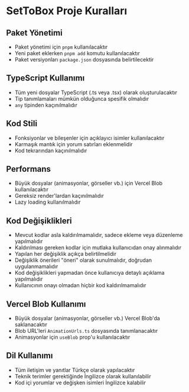 # SetToBox Proje Kuralları

## Paket Yönetimi
- Paket yönetimi için `pnpm` kullanılacaktır
- Yeni paket eklerken `pnpm add` komutu kullanılacaktır
- Paket versiyonları `package.json` dosyasında belirtilecektir

## TypeScript Kullanımı
- Tüm yeni dosyalar TypeScript (.ts veya .tsx) olarak oluşturulacaktır
- Tip tanımlamaları mümkün olduğunca spesifik olmalıdır
- `any` tipinden kaçınılmalıdır

## Kod Stili
- Fonksiyonlar ve bileşenler için açıklayıcı isimler kullanılacaktır
- Karmaşık mantık için yorum satırları eklenmelidir
- Kod tekrarından kaçınılmalıdır

## Performans
- Büyük dosyalar (animasyonlar, görseller vb.) için Vercel Blob kullanılacaktır
- Gereksiz render'lardan kaçınılmalıdır
- Lazy loading kullanılmalıdır

## Kod Değişiklikleri
- Mevcut kodlar asla kaldırılmamalıdır, sadece ekleme veya düzenleme yapılmalıdır
- Kaldırılması gereken kodlar için mutlaka kullanıcıdan onay alınmalıdır
- Yapılan her değişiklik açıkça belirtilmelidir
- Değişiklik önerileri "öneri" olarak sunulmalıdır, doğrudan uygulanmamalıdır
- Kod değişiklikleri yapmadan önce kullanıcıya detaylı açıklama yapılmalıdır
- Kullanıcının onayı olmadan hiçbir kod kaldırılmamalıdır

## Vercel Blob Kullanımı
- Büyük dosyalar (animasyonlar, görseller vb.) Vercel Blob'da saklanacaktır
- Blob URL'leri `AnimationUrls.ts` dosyasında tanımlanacaktır
- Animasyonlar için `useBlob` prop'u kullanılacaktır

## Dil Kullanımı
- Tüm iletişim ve yanıtlar Türkçe olarak yapılacaktır
- Teknik terimler gerektiğinde İngilizce olarak kullanılabilir
- Kod içi yorumlar ve değişken isimleri İngilizce kalabilir 